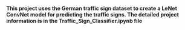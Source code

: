 #### This project uses the German traffic sign dataset to create a LeNet ConvNet model for predicting the traffic signs. The detailed project information is in the Traffic\_Sign\_Classifier.ipynb file


